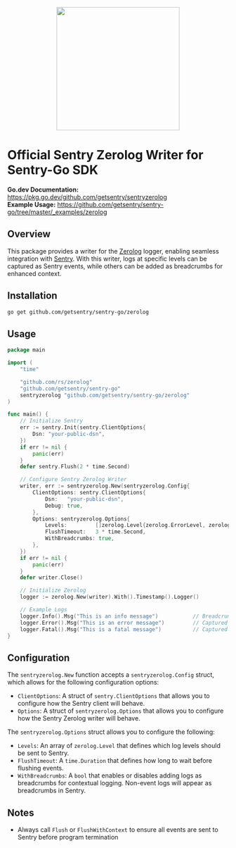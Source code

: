 <p align="center">
  <a href="https://sentry.io" target="_blank" align="center">
    <img src="https://sentry-brand.storage.googleapis.com/sentry-logo-black.png" width="280">
  </a>
  <br />
</p>

# Official Sentry Zerolog Writer for Sentry-Go SDK

**Go.dev Documentation:** https://pkg.go.dev/github.com/getsentry/sentryzerolog  
**Example Usage:** https://github.com/getsentry/sentry-go/tree/master/_examples/zerolog

## Overview

This package provides a writer for the [Zerolog](https://github.com/rs/zerolog) logger, enabling seamless integration with [Sentry](https://sentry.io). With this writer, logs at specific levels can be captured as Sentry events, while others can be added as breadcrumbs for enhanced context.

## Installation

```sh
go get github.com/getsentry/sentry-go/zerolog
```

## Usage

```go
package main

import (
	"time"

	"github.com/rs/zerolog"
	"github.com/getsentry/sentry-go"
	sentryzerolog "github.com/getsentry/sentry-go/zerolog"
)

func main() {
	// Initialize Sentry
	err := sentry.Init(sentry.ClientOptions{
		Dsn: "your-public-dsn",
	})
	if err != nil {
		panic(err)
	}
	defer sentry.Flush(2 * time.Second)

	// Configure Sentry Zerolog Writer
	writer, err := sentryzerolog.New(sentryzerolog.Config{
		ClientOptions: sentry.ClientOptions{
			Dsn:   "your-public-dsn",
			Debug: true,
		},
		Options: sentryzerolog.Options{
			Levels:         []zerolog.Level{zerolog.ErrorLevel, zerolog.FatalLevel},
			FlushTimeout:   3 * time.Second,
			WithBreadcrumbs: true,
		},
	})
	if err != nil {
		panic(err)
	}
	defer writer.Close()

	// Initialize Zerolog
	logger := zerolog.New(writer).With().Timestamp().Logger()

	// Example Logs
	logger.Info().Msg("This is an info message")           // Breadcrumb
	logger.Error().Msg("This is an error message")         // Captured as an event
	logger.Fatal().Msg("This is a fatal message")          // Captured as an event and flushes
}
```

## Configuration

The `sentryzerolog.New` function accepts a `sentryzerolog.Config` struct, which allows for the following configuration options:

- `ClientOptions`: A struct of `sentry.ClientOptions` that allows you to configure how the Sentry client will behave.
- `Options`: A struct of `sentryzerolog.Options` that allows you to configure how the Sentry Zerolog writer will behave.

The `sentryzerolog.Options` struct allows you to configure the following:

- `Levels`: An array of `zerolog.Level` that defines which log levels should be sent to Sentry.
- `FlushTimeout`: A `time.Duration` that defines how long to wait before flushing events.
- `WithBreadcrumbs`: A `bool` that enables or disables adding logs as breadcrumbs for contextual logging. Non-event logs will appear as breadcrumbs in Sentry.

## Notes

- Always call `Flush` or `FlushWithContext` to ensure all events are sent to Sentry before program termination